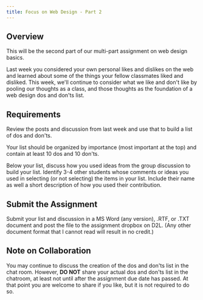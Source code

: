 ```yaml
---
title: Focus on Web Design - Part 2
---
```


## Overview
This will be the second part of our multi-part assignment on web design basics.

Last week you considered your own personal likes and dislikes on the web and learned about some of the things your fellow classmates liked and disliked. This week, we'll continue to consider what we like and don't like by pooling our thoughts as a class, and those thoughts as the foundation of a web design dos and don'ts list.

## Requirements
Review the posts and discussion from last week and use that to build a list of dos and don'ts.  

Your list should be organized by importance (most important at the top) and contain at least 10 dos and 10 don'ts.

Below your list, discuss how you used ideas from the group discussion to build your list.  Identify 3-4 other students whose comments or ideas you used in selecting (or not selecting) the items in your list. Include their name as well a short description of how you used their contribution.  

## Submit the Assignment
Submit your list and discussion in a MS Word (any version), .RTF, or .TXT document and post the file to the assignment dropbox on D2L. (Any other document format that I cannot read will result in no credit.)

## Note on Collaboration
You may continue to discuss the creation of the dos and don'ts list in the chat room.  However, **DO NOT** share your actual dos and don'ts list in the chatroom, at least not until after the assignment due date has passed. At that point you are welcome to share if you like, but it is not required to do so.  
